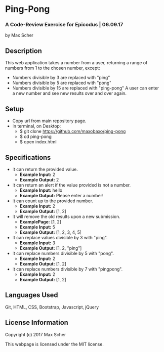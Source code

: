 # Ping-Pong #
### A Code-Review Exercise for Epicodus | 06.09.17 ###

by Max Scher

## Description ##
This web application takes a number from a user, returning a range of numbers from 1 to the chosen number, except:
* Numbers divisible by 3 are replaced with "ping"
* Numbers divisible by 5 are replaced with "pong"
* Numbers divisible by 15 are replaced with "ping-pong"
A user can enter a new number and see new results over and over again.

## Setup ##
* Copy url from main repository page.
* In terminal, on Desktop:
  * $ git clone https://github.com/maxobaxo/ping-pong
  * $ cd ping-pong
  * $ open index.html

## Specifications ##
* It can return the provided value.
  * **Example Input:** 2
  * **Example Output:** 2
* It can return an alert if the value provided is not a number.
  * **Example Input:** hello
  * **Example Output:** Please enter a number!
* It can count up to the provided number.
  * **Example Input:** 2
  * **Example Output:** [1, 2]
* It will remove the old results upon a new submission.
  * **ExamplePage:** [1, 2]
  * **Example Input:** 5
  * **Example Output:** [1, 2, 3, 4, 5]
* It can replace values divisible by 3 with "ping".
  * **Example Input:** 3
  * **Example Output:** [1, 2, "ping"]
* It can replace numbers divisible by 5 with "pong".
  * **Example Input:** 2
  * **Example Output:** [1, 2]
* It can replace numbers divisible by 7 with "pingpong".
  * **Example Input:** 2
  * **Example Output:** [1, 2]


## Languages Used ##
Git,
HTML,
CSS,
Bootstrap,
Javascript,
jQuery

## License Information ##
Copyright (c) 2017 Max Scher

This webpage is licensed under the MIT license.

